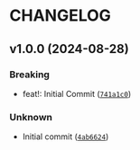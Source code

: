 # CHANGELOG

## v1.0.0 (2024-08-28)

### Breaking

* feat!: Initial Commit ([`741a1c0`](https://github.com/liatrio/backstage-dora-plugin/commit/741a1c06f0bafc5a3c873d2b6cdb15888473cef9))

### Unknown

* Initial commit ([`4ab6624`](https://github.com/liatrio/backstage-dora-plugin/commit/4ab6624fd2eb2d121d023fa8ca42ee4110df7b04))
